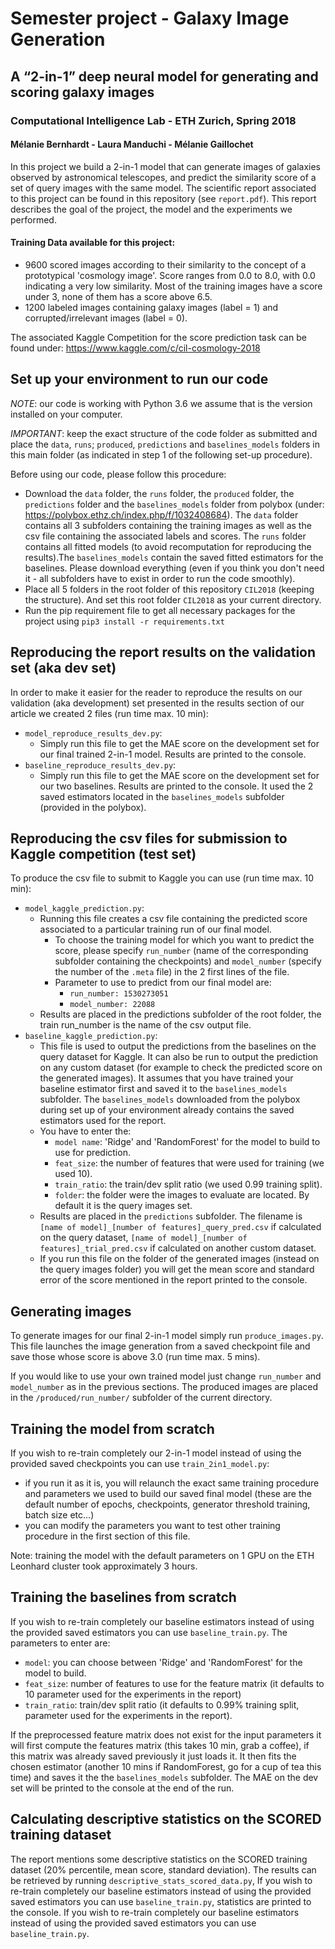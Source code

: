 # Semester project - Galaxy Image Generation
## A “2-in-1” deep neural model for generating and scoring galaxy images
### Computational Intelligence Lab - ETH Zurich, Spring 2018
#### Mélanie Bernhardt - Laura Manduchi - Mélanie Gaillochet

In this project we build a 2-in-1 model that can generate images of galaxies observed by astronomical telescopes, and predict the similarity score of a set of query images with the same model.
The scientific report associated to this project can be found in this repository (see `report.pdf`). This report describes the goal of the project, the model and the experiments we performed.

#### Training Data available for this project:
* 9600 scored images according to their similarity to the concept of a prototypical 'cosmology image'. Score ranges from 0.0 to 8.0, with 0.0 indicating a very low similarity. Most of the training images have a score under 3, none of them has a score above 6.5.  
* 1200 labeled images containing galaxy images (label = 1) and corrupted/irrelevant images (label = 0).

The associated Kaggle Competition for the score prediction task can be found under: https://www.kaggle.com/c/cil-cosmology-2018

## Set up your environment to run our code
_NOTE_: our code is working with Python 3.6 we assume that is the version installed on your computer.

_IMPORTANT_: keep the exact structure of the code folder as submitted and place the `data`, `runs`; `produced`, `predictions` and `baselines_models` folders in this main folder (as indicated in step 1 of the following set-up procedure).

Before using our code, please follow this procedure:
* Download the `data` folder, the `runs` folder, the `produced` folder, the `predictions` folder and the `baselines_models` folder from polybox (under: https://polybox.ethz.ch/index.php/f/1032408684). The `data` folder contains all 3 subfolders containing the training images as well as the csv file containing the associated labels and scores. The `runs` folder contains all fitted models (to avoid recomputation for reproducing the results).The `baselines_models` contain the saved fitted estimators for the baselines. Please download everything (even if you think you don't need it - all subfolders have to exist in order to run the code smoothly).
* Place all 5 folders in the root folder of this repository `CIL2018` (keeping the structure). And set this root folder `CIL2018` as your current directory.
* Run the pip requirement file to get all necessary packages for the project using `pip3 install -r requirements.txt`

## Reproducing the report results on the validation set (aka dev set)
In order to make it easier for the reader to reproduce the results on our validation (aka development) set presented in the results section of our article we created 2 files (run time max. 10 min): 
 * `model_reproduce_results_dev.py`: 
    - Simply run this file to get the MAE score on the development set for our final trained 2-in-1 model. Results are printed to the console.
 * `baseline_reproduce_results_dev.py`:
    - Simply run this file to get the MAE score on the development set for our two baselines. Results are printed to the        console. It used the 2 saved estimators located in the `baselines_models` subfolder (provided in the polybox).
    
 ## Reproducing the csv files for submission to Kaggle competition (test set)
 To produce the csv file to submit to Kaggle you can use (run time max. 10 min):
 * `model_kaggle_prediction.py`: 
    - Running this file creates a csv file containing the predicted score associated to a particular training run of our final                  model.
        * To choose the training model for which you want to predict the score, please specify `run_number` (name of the corresponding subfolder containing the checkpoints) and `model_number` (specify the number of the `.meta` file) in the 2 first lines of the file. 
        * Parameter to use to predict from our final model are:
            - `run_number: 1530273051`
            - `model_number: 22088`
    - Results are placed in the predictions subfolder of the root folder, the train run_number is the name of the csv output file.
 * `baseline_kaggle_prediction.py`:
    - This file is used to output the predictions from the baselines on the query dataset for Kaggle. It can also be run to output the prediction on any custom dataset (for example to check the predicted score on the generated images).
It assumes that you have trained your baseline estimator first and saved it to the `baselines_models` subfolder. The `baselines_models` downloaded from the polybox during set up of your environment already contains the saved estimators used for the report.
    - You have to enter the:
        * `model name`: 'Ridge' and 'RandomForest' for the model to build to use for prediction.
        * `feat_size`: the number of features that were used for training (we used 10).
        * `train_ratio`: the train/dev split ratio (we used 0.99 training split).
        * `folder`: the folder were the images to evaluate are located. By default it is the query images set.
    - Results are placed in the `predictions` subfolder. The filename is `[name of model]_[number of features]_query_pred.csv` if calculated on the query dataset, `[name of model]_[number of features]_trial_pred.csv` if calculated on another custom dataset.
    - If you run this file on the folder of the generated images (instead on the query images folder) you will get the mean score and standard error of the score mentioned in the report printed to the console.
           
 ## Generating images
 To generate images for our final 2-in-1 model simply run `produce_images.py`. 
 This file launches the image generation from a saved checkpoint file and save those whose score is above 3.0 (run time max. 5 mins).
 
 If you would like to use your own trained model just change `run_number` and `model_number` as in the previous sections.
 The produced images are placed in the `/produced/run_number/` subfolder of the current directory.
 
 ## Training the model from scratch
 If you wish to re-train completely our 2-in-1 model instead of using the provided saved checkpoints you can use `train_2in1_model.py`:
 * if you run it as it is, you will relaunch the exact same training procedure and parameters we used to build our saved final model (these are the default number of epochs, checkpoints, generator threshold training, batch size etc...)
 * you can modify the parameters you want to test other training procedure in the first section of this file.

Note: training the model with the default parameters on 1 GPU on the ETH Leonhard cluster took approximately 3 hours.
 
 
 ## Training the baselines from scratch
 If you wish to re-train completely our baseline estimators instead of using the provided saved estimators you can use `baseline_train.py`.
 The parameters to enter are:
 * `model`: you can choose between 'Ridge' and 'RandomForest' for the model to build.
 * `feat_size`: number of features to use for the feature matrix (it defaults to 10 parameter used for the
experiments in the report)
 * `train_ratio`: train/dev split ratio (it defaults to 0.99% training split, parameter used for the
experiments in the report).

If the preprocessed feature matrix does not exist for the input parameters it will first compute the features matrix (this takes 10 min, grab a coffee), if this matrix was already saved previously it just loads it.
It then fits the chosen estimator (another 10 mins if RandomForest, go for a cup of tea this time) and saves it the the `baselines_models` subfolder.
The MAE on the dev set will be printed to the console at the end of the run.

## Calculating descriptive statistics on the SCORED training dataset
The report mentions some descriptive statistics on the SCORED training dataset (20% percentile, mean score, standard deviation). The results can be retrieved by running `descriptive_stats_scored_data.py`,
 If you wish to re-train completely our baseline estimators instead of using the provided saved estimators you can use `baseline_train.py`, statistics are printed to the console.
 If you wish to re-train completely our baseline estimators instead of using the provided saved estimators you can use `baseline_train.py`.
